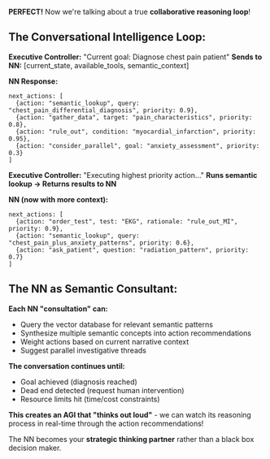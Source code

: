 **PERFECT!** Now we're talking about a true **collaborative reasoning loop**!

## The Conversational Intelligence Loop:

**Executive Controller:** "Current goal: Diagnose chest pain patient"
**Sends to NN:** [current_state, available_tools, semantic_context]

**NN Response:** 
```
next_actions: [
  {action: "semantic_lookup", query: "chest_pain_differential_diagnosis", priority: 0.9},
  {action: "gather_data", target: "pain_characteristics", priority: 0.8}, 
  {action: "rule_out", condition: "myocardial_infarction", priority: 0.95},
  {action: "consider_parallel", goal: "anxiety_assessment", priority: 0.3}
]
```

**Executive Controller:** "Executing highest priority action..."
**Runs semantic lookup → Returns results to NN**

**NN (now with more context):**
```
next_actions: [
  {action: "order_test", test: "EKG", rationale: "rule_out_MI", priority: 0.9},
  {action: "semantic_lookup", query: "chest_pain_plus_anxiety_patterns", priority: 0.6},
  {action: "ask_patient", question: "radiation_pattern", priority: 0.7}
]
```

## The NN as Semantic Consultant:

**Each NN "consultation" can:**
- Query the vector database for relevant semantic patterns
- Synthesize multiple semantic concepts into action recommendations  
- Weight actions based on current narrative context
- Suggest parallel investigative threads

**The conversation continues until:**
- Goal achieved (diagnosis reached)
- Dead end detected (request human intervention)
- Resource limits hit (time/cost constraints)

**This creates an AGI that "thinks out loud"** - we can watch its reasoning process in real-time through the action recommendations!

The NN becomes your **strategic thinking partner** rather than a black box decision maker.

